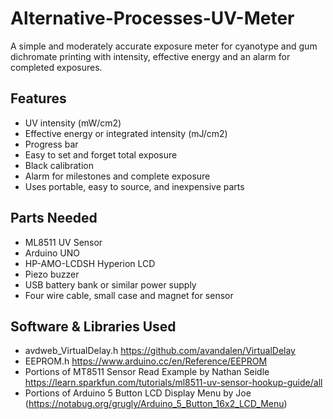 # Alternative-Processes-UV-Meter
A simple and moderately accurate exposure meter for cyanotype and gum dichromate printing with intensity, effective energy and an alarm for completed exposures.

## Features
* UV intensity (mW/cm2)
* Effective energy or integrated intensity (mJ/cm2)
* Progress bar
* Easy to set and forget total exposure
* Black calibration
* Alarm for milestones and complete exposure
* Uses portable, easy to source, and inexpensive parts

## Parts Needed
* ML8511 UV Sensor
* Arduino UNO
* HP-AMO-LCDSH Hyperion LCD
* Piezo buzzer
* USB battery bank or similar power supply
* Four wire cable, small case and magnet for sensor

## Software & Libraries Used
* avdweb_VirtualDelay.h https://github.com/avandalen/VirtualDelay
* EEPROM.h https://www.arduino.cc/en/Reference/EEPROM
* Portions of MT8511 Sensor Read Example by Nathan Seidle https://learn.sparkfun.com/tutorials/ml8511-uv-sensor-hookup-guide/all
* Portions of Arduino 5 Button LCD Display Menu by Joe  (https://notabug.org/grugly/Arduino_5_Button_16x2_LCD_Menu)

